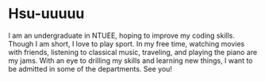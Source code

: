 # Hsu-uuuuu
I am an undergraduate in NTUEE, hoping to improve my coding skills. Though I am short, I love to play sport. In my free time, watching movies with friends, listening to classical music, traveling, and playing the piano are my jams. With an eye to drilling my skills and learning new things, I want to be admitted in some of the departments. See you!

